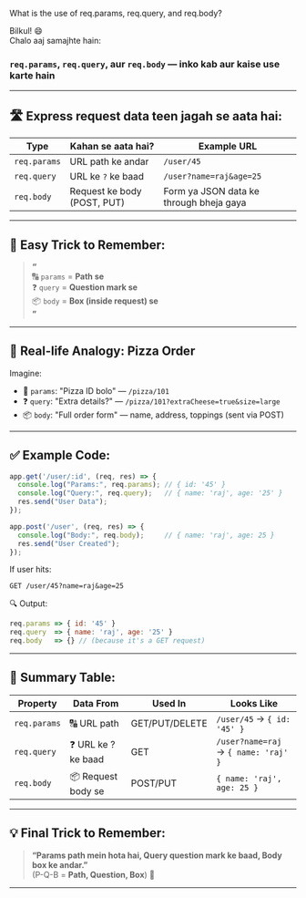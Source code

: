 What is the use of req.params, req.query, and req.body?

Bilkul! 😄  
Chalo aaj samajhte hain:  
### `req.params`, `req.query`, aur `req.body` — inko kab aur kaise use karte hain  


---

## 🛣️ **Express request data teen jagah se aata hai:**

| Type         | Kahan se aata hai?             | Example URL                              |
|--------------|--------------------------------|-------------------------------------------|
| `req.params` | URL path ke andar              | `/user/45`                                |
| `req.query`  | URL ke `?` ke baad             | `/user?name=raj&age=25`                   |
| `req.body`   | Request ke body (POST, PUT)    | Form ya JSON data ke through bheja gaya   |

---

## 🧠 Easy Trick to Remember:

> **“**  
> 🔠 `params` = **Path se**  
> ❓ `query` = **Question mark se**  
> 📦 `body` = **Box (inside request) se**  
> **”**

---

## 🍕 Real-life Analogy: Pizza Order

Imagine:

- 📍 `params`: "Pizza ID bolo" — `/pizza/101`
- ❓ `query`: "Extra details?" — `/pizza/101?extraCheese=true&size=large`
- 📦 `body`: "Full order form" — name, address, toppings (sent via POST)

---

## ✅ Example Code:

```js
app.get('/user/:id', (req, res) => {
  console.log("Params:", req.params); // { id: '45' }
  console.log("Query:", req.query);   // { name: 'raj', age: '25' }
  res.send("User Data");
});

app.post('/user', (req, res) => {
  console.log("Body:", req.body);     // { name: 'raj', age: 25 }
  res.send("User Created");
});
```

If user hits:
```
GET /user/45?name=raj&age=25
```

🔍 Output:
```js
req.params => { id: '45' }
req.query  => { name: 'raj', age: '25' }
req.body   => {} // (because it's a GET request)
```

---

## 🔁 Summary Table:

| Property       | Data From                 | Used In        | Looks Like                            |
|----------------|----------------------------|----------------|----------------------------------------|
| `req.params`   | 🔠 URL path               | GET/PUT/DELETE | `/user/45` → `{ id: '45' }`            |
| `req.query`    | ❓ URL ke ? ke baad       | GET            | `/user?name=raj` → `{ name: 'raj' }`   |
| `req.body`     | 📦 Request body se        | POST/PUT       | `{ name: 'raj', age: 25 }`             |

---

## 💡 Final Trick to Remember:

> **“Params path mein hota hai, Query question mark ke baad, Body box ke andar.”**  
> (P-Q-B = **Path, Question, Box**) 🧠

---
